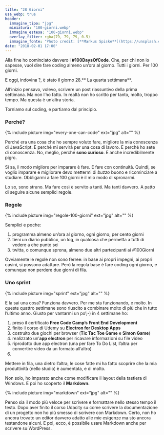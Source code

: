 ```yaml
---
title: "28 Giorni"
usa_webp: true
header:
  immagine_tipo: "jpg"
  miniatura: "100-giorni.webp"
  immagine_estesa: "100-giorni.webp"
  overlay_filter: rgba(79, 79, 79, 0.5)
  immagine_fonte: "Photo credit: [**Markus Spiske**](https://unsplash.com/@markusspiske)"
date: "2018-02-01 17:00"
---
```


Alla fine ho cominciato davvero i **#100DaysOfCode**. Che, per chi non lo sapesse, vuol dire fare coding almeno un’ora al giorno. Tutti i giorni. Per 100 giorni.

E oggi, indovina ?, è stato il giorno 28.** La quarta settimana**.

All’inizio pensavo, volevo, scrivere un post riassuntivo della prima settimana. Ma non l’ho fatto. In realtà non ho scritto per tanto, molto, troppo tempo. Ma questa è un’altra storia.

Torniamo sul coding, e partiamo dal principio.

### Perché?

{% include picture img="every-one-can-code" ext="jpg" alt="" %}

Perché era una cosa che ho sempre voluto fare, migliore la mia conoscenza di JavaScript. E perché mi servirà per una cosa di lavoro. E perché ho sete di conoscenza. No, meglio, perché **sono curioso**. E anche incredibilmente pigro.

Si sa, il modo migliore per imparare è fare. E fare con continuità. Quindi, se voglio imparare e migliorare devo mettermi di _buzzo_ buono e ricominciare a studiare. Obbligarmi a fare 100 giorni è il mio modo di spronarmi.

Lo so, sono strano. Ma fare così è servito a tanti. Ma tanti davvero. A patto di seguire alcune semplici regole.

### Regole

{% include picture img="regole-100-giorni" ext="jpg" alt="" %}

Semplici e poche:

  1. programma almeno un’ora al giorno, ogni giorno, per cento giorni
  2. tieni un diario pubblico, un log, in qualcosa che permetta a tutti di vedere a che punto sei
  3. twitta, o comunque sprona, almeno due altri partecipanti ai #100Giorni

Ovviamente le regole non sono ferree: in base ai propri impegni, ai propri casini, si possono adattare. Però la regola base è fare coding ogni giorno, e comunque non perdere due giorni di fila.

### Uno sprint

{% include picture img="sprint" ext="jpg" alt="" %}

E la sai una cosa? Funziona davvero. Per me sta funzionando, e molto. In queste quattro settimane sono riuscito a combinare molto di più che in tutto l’ultimo anno. Giusto per vantarmi un po’;-) in 4 settimane ho:

  1. preso il certificato **Free Code Camp’s Front End Development**
  2. finito il corso di Udemy su **Electron for Desktop Apps**
  3. costruito due giochi per browser (**Tic Tac Toe Game** e **Simon Game**)
  4. realizzato un’**app electron** per ricavare informazioni su file video
  5. riprodotto due app electron (una per fare To Do List, l’altra per convertire video da un formato all’altro)
  6.
Mettere in fila, una dietro l’altra, le cose fatte mi ha fatto scoprire che la mia produttività (nello studio) è aumentata, e di molto.

Non solo, ho imparato anche come modificare il layout della tastiera di Windows. E poi ho scoperto il **Markdown**.

{% include picture img="markdown" ext="jpg" alt="" %}

Penso sia il modo più veloce per scrivere e formattare nello stesso tempo il testo. Dopo aver finito il corso Udacity su come scrivere la documentazione di un progetto non ho più smesso di scrivere con Markdown. Certo, non ho ancora trovato un editor davvero adatto alle mie esigenze ma sto ancora testandone alcuni. E poi, ecco, è possibile usare Markdown anche per scrivere su WordPress.
